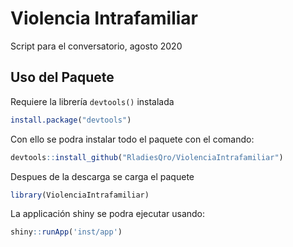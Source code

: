 # Violencia Intrafamiliar
Script para el conversatorio, agosto 2020

## Uso del Paquete
Requiere la librería `devtools()` instalada

```r
install.package("devtools")
```

Con ello se podra instalar todo el paquete con el comando:

```r
devtools::install_github("RladiesQro/ViolenciaIntrafamiliar")
```

Despues de la descarga se carga el paquete

```r
library(ViolenciaIntrafamiliar)
```

La applicación shiny se podra ejecutar usando:

```r
shiny::runApp('inst/app')
```

